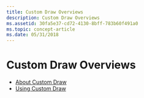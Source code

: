 ```yaml
---
title: Custom Draw Overviews
description: Custom Draw Overviews
ms.assetid: 30fa5e37-cd72-4130-8bff-783b60f491a0
ms.topic: concept-article
ms.date: 05/31/2018
---
```


# Custom Draw Overviews

-   [About Custom Draw](about-custom-draw.md)
-   [Using Custom Draw](using-custom-draw.md)

 

 




